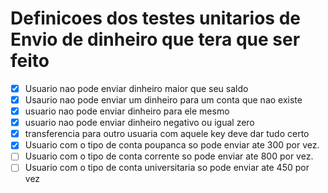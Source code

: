 # Definicoes dos testes unitarios de Envio de dinheiro que tera que ser feito 

- [x]  Usuario nao pode enviar dinheiro maior que seu saldo
- [x] Usaurio nao pode enviar um dinheiro para um conta que nao existe
- [x] usuario nao pode enviar dinheiro para ele mesmo
- [x] usuario nao pode enviar dinheiro negativo ou igual zero
- [x] transferencia para outro usuaria com aquele key deve dar tudo certo
- [x] Usuario com o tipo de conta poupanca so pode enviar ate 300 por vez.
- [ ] Usuario com o tipo de conta corrente so pode enviar ate 800 por vez.
- [ ] Usuario com o tipo de conta universitaria so pode enviar ate 450 por vez